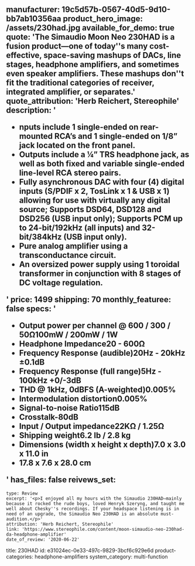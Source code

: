manufacturer: 19c5d57b-0567-40d5-9d10-bb7ab10356aa
product_hero_image: /assets/230had.jpg
available_for_demo: true
quote: 'The Simaudio Moon Neo 230HAD is a fusion product—one of today''s many cost-effective, space-saving mashups of DACs, line stages, headphone amplifiers, and sometimes even speaker amplifiers. These mashups don''t fit the traditional categories of receiver, integrated amplifier, or separates.'
quote_attribution: 'Herb Reichert, Stereophile'
description: '<ul><li>nputs include 1 single-ended on rear-mounted RCA’s and 1 single-ended on 1/8” jack located on the front panel.</li><li>Outputs include a ¼” TRS headphone jack, as well as both fixed and variable single-ended line-level RCA stereo pairs.</li><li>Fully asynchronous DAC with four (4) digital inputs (S/PDIF x 2, TosLink x 1 &amp; USB x 1) allowing for use with virtually any digital source; Supports DSD64, DSD128 and DSD256 (USB input only); Supports PCM up to 24-bit/192kHz (all inputs) and 32-bit/384kHz (USB input only).</li><li><strong>Pure analog amplifier</strong>&nbsp;using a transconductance circuit.</li><li>An oversized power supply using 1 toroidal transformer in conjunction with 8 stages of DC voltage regulation.</li></ul>'
price: 1499
shipping: 70
monthly_featuree: false
specs: '<ul><li>Output power per channel @ 600 / 300 / 50Ω100mW / 200mW / 1W</li><li>Headphone Impedance20 - 600Ω</li><li>Frequency Response (audible)20Hz - 20kHz ±0.1dB</li><li>Frequency Response (full range)5Hz - 100kHz +0/-3dB</li><li>THD @ 1kHz, 0dBFS (A-weighted)0.005%</li><li>Intermodulation distortion0.005%</li><li>Signal-to-noise Ratio115dB</li><li>Crosstalk-80dB</li><li>Input / Output impedance22KΩ / 1.25Ω</li><li>Shipping weight6.2 lb / 2.8 kg</li><li>Dimensions (width x height x depth)7.0 x 3.0 x 11.0 in</li><li>17.8 x 7.6 x 28.0 cm</li></ul>'
has_files: false
reivews_set:
  -
    type: Review
    excerpt: '<p>I enjoyed all my hours with the Simaudio 230HAD—mainly because it rocked the rude boys, loved Henryk Szeryng, and taught me well about Chesky''s recordings. If your headspace listening is in need of an upgrade, the Simaudio Neo 230HAD is an absolute must-audition.</p>'
    attribution: 'Herb Reichert, Stereophile'
    link: 'https://www.stereophile.com/content/moon-simaudio-neo-230had-da-headphone-amplifier'
    date_of_review: '2020-06-22'
title: 230HAD
id: e31024ec-0e33-497c-9829-3bcf6c929e6d
product-categories: headphone-amplifiers
system_category: multi-function
